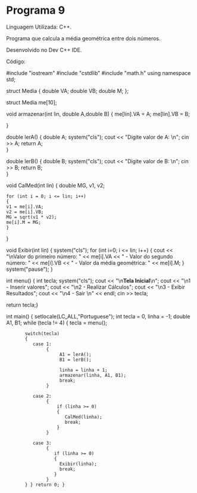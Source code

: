 # Programa 9

Linguagem Utilizada: C++.

Programa que calcula a média geométrica entre dois números.

Desenvolvido no Dev C++ IDE. 

Código:

#include "iostream"
#include "cstdlib"
#include "math.h"
using namespace std;

struct Media {
     double VA;
     double VB;
     double M;
};

struct Media me[10];

void  armazenar(int lin, double A,double B)
{
      me[lin].VA = A;
      me[lin].VB = B;
      
}


double lerA() 
{
   double A;
   system("cls");
   cout << "Digite valor de A: \n"; cin >> A;
   return A;      
}

double lerB() 
{
   double B;
   system("cls");
   cout << "Digite valor de B: \n"; cin >> B;
   return B;      
}

void CalMed(int lin)
{
    double MG, v1, v2;
    
    for (int i = 0; i <= lin; i++)
    {
    v1 = me[i].VA;
    v2 = me[i].VB; 
    MG = sqrt(v1 * v2);   
    me[i].M = MG;
    }  
}

void Exibir(int lin)
{
     system("cls");
     for (int i=0; i <= lin; i++)
     {
          cout << "\nValor do primeiro número: " << me[i].VA << " - Valor do segundo número: " << me[i].VB << " - Valor da média geométrica: " << me[i].M;
     } 
     system("pause");
}

int menu()
{
	     int tecla;
         system("cls");
	     cout << "\n**Tela Inicial**\n";
         cout << "\n1 - Inserir valores";
         cout << "\n2 - Realizar Cálculos";
         cout << "\n3 - Exibir Resultados";
         cout << "\n4 - Sair \n" << endl;
         cin >> tecla;
		  
return tecla;}

int main()
{
         setlocale(LC_ALL,"Portuguese");
	     int tecla = 0, linha = -1;
	     double A1, B1;
	     while (tecla != 4)
	     {
         tecla = menu();
		  
           switch(tecla)
           {
              case 1:
                   {
                        A1 = lerA();
                        B1 = lerB();
                      
                        linha = linha + 1;
                        armazenar(linha, A1, B1);
                        break;   
                   }
                 
              case 2:
                   {
                       if (linha >= 0)
                       {
                          CalMed(linha);  
                          break;        
                       }                
                   }
            
              case 3:
                   {
                      if (linha >= 0)
                      {
                        Exibir(linha);
                        break;          
                      }        
                   }
           } } return 0; }
